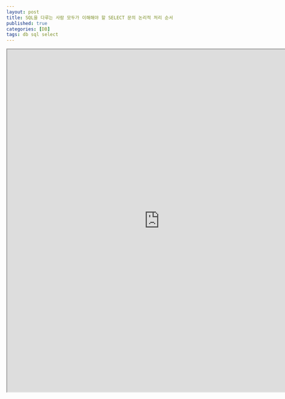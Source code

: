 ```yaml
---
layout: post
title: SQL을 다루는 사람 모두가 이해해야 할 SELECT 문의 논리적 처리 순서
published: true
categories: [DB]
tags: db sql select
---
```

<iframe width="800" height="900" src="https://docs.google.com/document/d/e/2PACX-1vQt4ECvhQf765rRqW1wVWh-GN5tdq6JnVygHYjSrjWMUG0P_aEPJv23KV_fCZYBtsY6Nm_qpEkczG-v/pub?embedded=true"></iframe>   
   